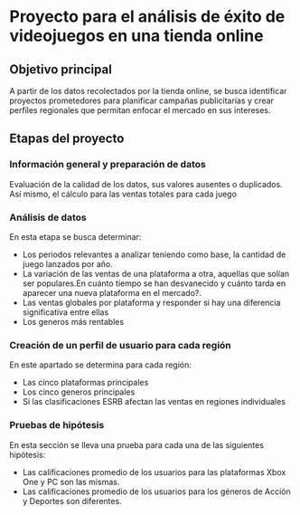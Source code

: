 # Proyecto para el análisis de éxito de videojuegos en una tienda online
## Objetivo principal 
A partir de los datos recolectados por la tienda online, se busca identificar proyectos prometedores para planificar campañas publicitarias y crear perfiles regionales que permitan enfocar el mercado en sus intereses.
## Etapas del proyecto 
### Información general y preparación de datos
Evaluación de la calidad de los datos, sus valores ausentes o duplicados. Así mismo, el cálculo para las ventas totales para cada juego 
### Análisis de datos 
En esta etapa se busca determinar:
- Los periodos relevantes a analizar teniendo como base, la cantidad de juego lanzados por año.
- La variación de las ventas de una plataforma a otra, aquellas que solían ser populares.En cuánto tiempo se han desvanecido y cuánto tarda en aparecer una nueva plataforma en el mercado?.
- Las ventas globales por plataforma y responder si hay una diferencia significativa entre ellas
- Los generos más rentables
### Creación de un perfil de usuario para cada región
En este apartado se determina para cada región:
- Las cinco plataformas principales
- Los cinco generos principales
- Si las clasificaciones ESRB afectan las ventas en regiones individuales
### Pruebas de hipótesis
En esta sección se lleva una prueba para cada una de las siguientes hipótesis:
- Las calificaciones promedio de los usuarios para las plataformas Xbox One y PC son las mismas.
- Las calificaciones promedio de los usuarios para los géneros de Acción y Deportes son diferentes.

